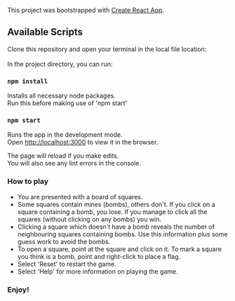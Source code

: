 This project was bootstrapped with [Create React App](https://github.com/facebook/create-react-app).

## Available Scripts

Clone this repository and open your terminal in the local file location:<br />
<br />
In the project directory, you can run:

### `npm install`

Installs all necessary node packages.<br />
Run this before making use of 'npm start'

### `npm start`

Runs the app in the development mode.<br />
Open [http://localhost:3000](http://localhost:3000) to view it in the browser.

The page will reload if you make edits.<br />
You will also see any lint errors in the console.

### How to play

* You are presented with a board of squares.<br />
* Some squares contain mines (bombs), others don't. If you click on a square containing a bomb, you lose. If you manage to click all the squares (without clicking on any bombs) you win.<br />
* Clicking a square which doesn't have a bomb reveals the number of neighbouring squares containing bombs. Use this information plus some guess work to avoid the bombs.<br />
* To open a square, point at the square and click on it. To mark a square you think is a bomb, point and right-click to place a flag.<br />
* Select 'Reset' to restart the game.<br />
* Select 'Help' for more information on playing the game.

### Enjoy!                  
